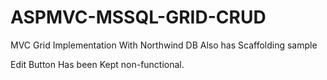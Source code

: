 # ASPMVC-MSSQL-GRID-CRUD
MVC Grid Implementation With Northwind DB Also has Scaffolding sample

Edit Button Has been Kept non-functional.
